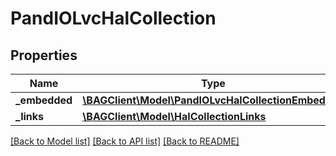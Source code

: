 # PandIOLvcHalCollection

## Properties
Name | Type | Description | Notes
------------ | ------------- | ------------- | -------------
**_embedded** | [**\BAGClient\Model\PandIOLvcHalCollectionEmbedded**](PandIOLvcHalCollectionEmbedded.md) |  | [optional] 
**_links** | [**\BAGClient\Model\HalCollectionLinks**](HalCollectionLinks.md) |  | [optional] 

[[Back to Model list]](../../README.md#documentation-for-models) [[Back to API list]](../../README.md#documentation-for-api-endpoints) [[Back to README]](../../README.md)

